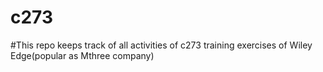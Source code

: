 # c273
#This repo keeps track of all activities of c273 training exercises of Wiley Edge(popular as Mthree company)
